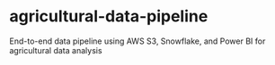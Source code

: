 # agricultural-data-pipeline
End-to-end data pipeline using AWS S3, Snowflake, and Power BI for agricultural data analysis
